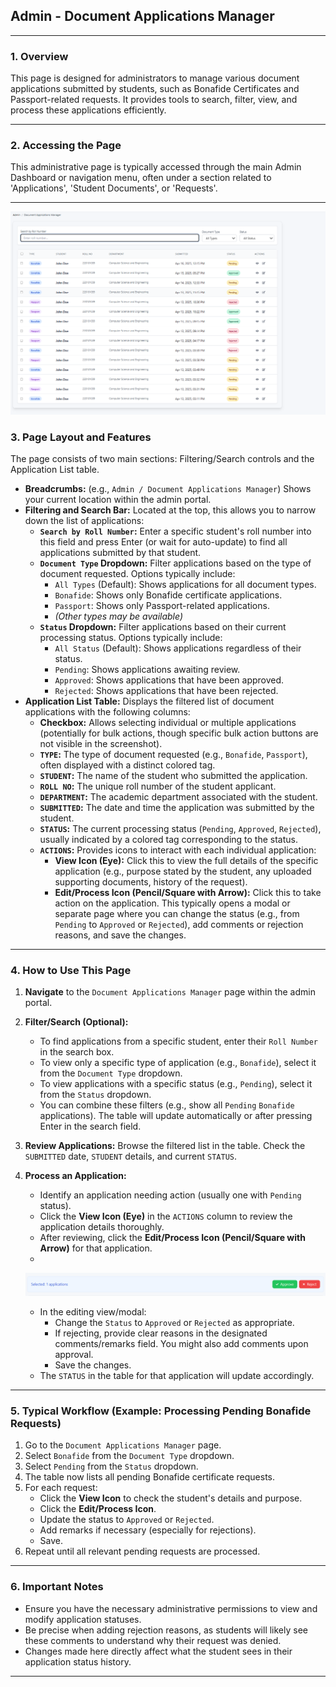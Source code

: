 ## Admin - Document Applications Manager

---

### 1. Overview

This page is designed for administrators to manage various document applications submitted by students, such as Bonafide Certificates and Passport-related requests. It provides tools to search, filter, view, and process these applications efficiently.

---

### 2. Accessing the Page

This administrative page is typically accessed through the main Admin Dashboard or navigation menu, often under a section related to 'Applications', 'Student Documents', or 'Requests'.

---

![ Admin - Document Applications Manager](./Images/Application_manager.png)

### 3. Page Layout and Features

The page consists of two main sections: Filtering/Search controls and the Application List table.

*   **Breadcrumbs:** (e.g., `Admin / Document Applications Manager`) Shows your current location within the admin portal.
*   **Filtering and Search Bar:** Located at the top, this allows you to narrow down the list of applications:
    *   **`Search by Roll Number`:** Enter a specific student's roll number into this field and press Enter (or wait for auto-update) to find all applications submitted by that student.
    *   **`Document Type` Dropdown:** Filter applications based on the type of document requested. Options typically include:
        *   `All Types` (Default): Shows applications for all document types.
        *   `Bonafide`: Shows only Bonafide certificate applications.
        *   `Passport`: Shows only Passport-related applications.
        *   *(Other types may be available)*
    *   **`Status` Dropdown:** Filter applications based on their current processing status. Options typically include:
        *   `All Status` (Default): Shows applications regardless of their status.
        *   `Pending`: Shows applications awaiting review.
        *   `Approved`: Shows applications that have been approved.
        *   `Rejected`: Shows applications that have been rejected.
*   **Application List Table:** Displays the filtered list of document applications with the following columns:
    *   **Checkbox:** Allows selecting individual or multiple applications (potentially for bulk actions, though specific bulk action buttons are not visible in the screenshot).
    *   **`TYPE`:** The type of document requested (e.g., `Bonafide`, `Passport`), often displayed with a distinct colored tag.
    *   **`STUDENT`:** The name of the student who submitted the application.
    *   **`ROLL NO`:** The unique roll number of the student applicant.
    *   **`DEPARTMENT`:** The academic department associated with the student.
    *   **`SUBMITTED`:** The date and time the application was submitted by the student.
    *   **`STATUS`:** The current processing status (`Pending`, `Approved`, `Rejected`), usually indicated by a colored tag corresponding to the status.
    *   **`ACTIONS`:** Provides icons to interact with each individual application:
        *   **View Icon (Eye):** Click this to view the full details of the specific application (e.g., purpose stated by the student, any uploaded supporting documents, history of the request).
        *   **Edit/Process Icon (Pencil/Square with Arrow):** Click this to take action on the application. This typically opens a modal or separate page where you can change the status (e.g., from `Pending` to `Approved` or `Rejected`), add comments or rejection reasons, and save the changes.

---

### 4. How to Use This Page

1.  **Navigate** to the `Document Applications Manager` page within the admin portal.
2.  **Filter/Search (Optional):**
    *   To find applications from a specific student, enter their `Roll Number` in the search box.
    *   To view only a specific type of application (e.g., `Bonafide`), select it from the `Document Type` dropdown.
    *   To view applications with a specific status (e.g., `Pending`), select it from the `Status` dropdown.
    *   You can combine these filters (e.g., show all `Pending` `Bonafide` applications). The table will update automatically or after pressing Enter in the search field.
3.  **Review Applications:** Browse the filtered list in the table. Check the `SUBMITTED` date, `STUDENT` details, and current `STATUS`.
4.  **Process an Application:**
    *   Identify an application needing action (usually one with `Pending` status).
    *   Click the **View Icon (Eye)** in the `ACTIONS` column to review the application details thoroughly.
    *   After reviewing, click the **Edit/Process Icon (Pencil/Square with Arrow)** for that application.
    *   
    ![Approve/Reject](./Images/Action.png)

    *   In the editing view/modal:
        *   Change the `Status` to `Approved` or `Rejected` as appropriate.
        *   If rejecting, provide clear reasons in the designated comments/remarks field. You might also add comments upon approval.
        *   Save the changes.
    *   The `STATUS` in the table for that application will update accordingly.

---

### 5. Typical Workflow (Example: Processing Pending Bonafide Requests)

1.  Go to the `Document Applications Manager` page.
2.  Select `Bonafide` from the `Document Type` dropdown.
3.  Select `Pending` from the `Status` dropdown.
4.  The table now lists all pending Bonafide certificate requests.
5.  For each request:
    *   Click the **View Icon** to check the student's details and purpose.
    *   Click the **Edit/Process Icon**.
    *   Update the status to `Approved` or `Rejected`.
    *   Add remarks if necessary (especially for rejections).
    *   Save.
6.  Repeat until all relevant pending requests are processed.

---

### 6. Important Notes

*   Ensure you have the necessary administrative permissions to view and modify application statuses.
*   Be precise when adding rejection reasons, as students will likely see these comments to understand why their request was denied.
*   Changes made here directly affect what the student sees in their application status history.

---